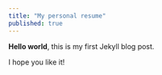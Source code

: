 ```yaml
---
title: "My personal resume"
published: true
---
```


**Hello world**, this is my first Jekyll blog post.

I hope you like it!